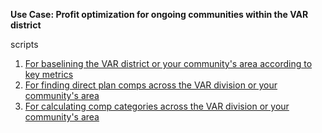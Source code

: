 **Use Case: Profit optimization for ongoing communities within the VAR district** 

scripts

1. [For baselining the VAR district or your community's area according to key metrics](https://docs.google.com/document/d/1KYP0W4xpkch-Lf5mbT-FOQZkR0PY3IWiqeZE3KHtH4c/edit?tab=t.0) 
2. [For finding direct plan comps across the VAR division or your community's area](https://docs.google.com/document/d/1Lk_21aewrUIGQ80AqBv-WKs7nbMsagUxv3QJP3ncyDQ/edit?tab=t.0) 
3. [For calculating comp categories across the VAR division or your community's area](https://docs.google.com/document/d/1mkfDYsNBJmSLuk5gv2A9qKtlS8l1K6-HlBveYS4JYbg/edit?tab=t.0)

